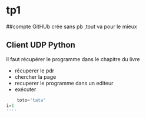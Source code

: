 # tp1
##compte GitHUb
crée sans pb ,tout va pour le mieux

## Client UDP Python 

Il faut récupérer le programme dans le chapitre du livre 

- récuperer le pdr 
- chercher la page 
- recuperer le programme dans un editeur 
- exécuter 

````    python 
    toto='tata'
i=1
''''


